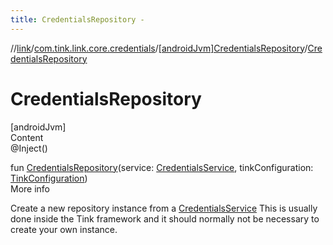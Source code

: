 ```yaml
---
title: CredentialsRepository -
---
```

//[link](../../index.md)/[com.tink.link.core.credentials](../index.md)/[[androidJvm]CredentialsRepository](index.md)/[CredentialsRepository](-credentials-repository.md)



# CredentialsRepository  
[androidJvm]  
Content  
@Inject()  
  
fun [CredentialsRepository](-credentials-repository.md)(service: [CredentialsService](../../com.tink.service.credentials/[android-jvm]-credentials-service/index.md), tinkConfiguration: [TinkConfiguration](../../com.tink.service.network/[android-jvm]-tink-configuration/index.md))  
More info  


Create a new repository instance from a [CredentialsService](../../com.tink.service.credentials/[android-jvm]-credentials-service/index.md) This is usually done inside the Tink framework and it should normally not be necessary to create your own instance.

  



